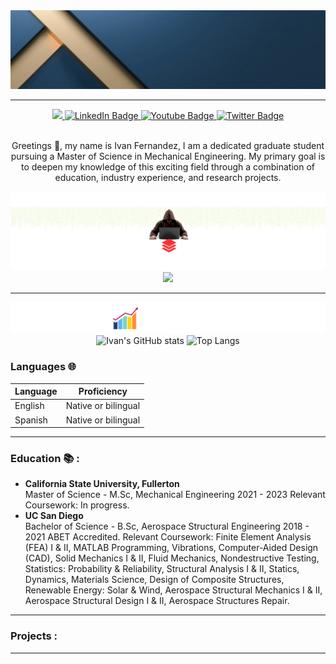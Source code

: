 
<!--
**Cakecofee/Cakecofee** is a ✨ _special_ ✨ repository because its `README.md` (this file) appears on your GitHub profile.

Here are some ideas to get you started:

- 🔭 I’m currently working on ...
- 🌱 I’m currently learning ...
- 👯 I’m looking to collaborate on ...
- 🤔 I’m looking for help with ...
- 💬 Ask me about ...
- 📫 How to reach me: ...
- 😄 Pronouns: ...
- ⚡ Fun fact: ...
-->

<div align="center">
<img src="assets/Ivan fernandez.gif">

---

<!--Header: end-->

<!--Social Links Badges: start-->

<div id="badges">

<a href="https://github.com/mralpha786">
  <img src="https://img.shields.io/badge/GitHub-181717.svg?style=for-the-badge&logo=GitHub&logoColor=white">
</a>
<a href="https://www.linkedin.com/in/ivanfernandez760/">
    <img src="https://img.shields.io/badge/LinkedIn-blue?style=for-the-badge&logo=linkedin&logoColor=white" alt="LinkedIn Badge"/>
  </a>
 <a href="your-youtube-URL">
    <img src="https://img.shields.io/badge/YouTube-red?style=for-the-badge&logo=youtube&logoColor=white" alt="Youtube Badge"/>
  </a>
 <a href="your-twitter-URL">
    <img src="https://img.shields.io/badge/Twitter-blue?style=for-the-badge&logo=twitter&logoColor=white" alt="Twitter Badge"/>
  </a>
</div>
  <img src="https://komarev.com/ghpvc/?username=Ivan-Jesus-Fernandez&style=flat-square&color=blue" alt=""/>


<!--Social Links Badges: end-->

<!--About me: start-->
  
  <p>Greetings 👋, my name is Ivan Fernandez, I am a dedicated graduate student pursuing a Master of Science in Mechanical Engineering. My primary goal is to deepen my knowledge of this exciting field through a combination of education, industry experience, and research projects.<p>

<!--About me: end-->

<!--Tech stack: start-->

<img src="assets/tech_stack.png">

<img src="https://skillicons.dev/icons?i=py,cpp,matlab" />
  
  ---
<!--Tech stack: end-->

<!--Statistics: start-->

<img src="assets/stats.png">

  <img alt="Ivan's GitHub stats" width="406" src="https://github-readme-stats.vercel.app/api?username=Ivan-Jesus-Fernandez&custom_title=Github+Stats&bg_color=00000000&hide_border=true&show_icons=true&text_color=667799&title_color=388286&icon_color=388286">
  <img alt="Top Langs" width="350" src="https://github-readme-stats.vercel.app/api/top-langs/?username=Ivan-Jesus-Fernandez&layout=compact&hide_border=true&bg_color=00000000&text_color=667799&custom_title=Top+Languages&title_color=388286">

<!--Statistics: end-->

<!--More Details: start-->

</div>


### Languages 🌐

| Language      | Proficiency                                                               |
| ------------- | ------------------------------------------------------------------------- |
| English       | Native or bilingual                                                       |
| Spanish       | Native or bilingual                                                                    

---

### Education 📚 : 

<!-- CURRENT:START -->
<ul>



<li>  <strong>California State University, Fullerton </strong></li>
Master of Science - M.Sc, Mechanical Engineering 2021 - 2023
Relevant Coursework: In progress.

<li>  <strong>UC San Diego </strong> </li>
Bachelor of Science - B.Sc, Aerospace Structural Engineering
2018 - 2021
ABET Accredited. 
Relevant Coursework: Finite Element Analysis (FEA) I & II, MATLAB Programming, Vibrations, Computer-Aided Design (CAD), Solid Mechanics I & II, Fluid Mechanics, Nondestructive Testing, Statistics: Probability & Reliability, Structural Analysis I & II, Statics, Dynamics, Materials Science, Design of Composite Structures, Renewable Energy: Solar & Wind, Aerospace Structural Mechanics I & II, Aerospace Structural Design I & II, Aerospace Structures Repair.

</ul>

<!-- CURRENT:END -->


---
### Projects :

<!-- TOP-FIVE:START -->

<!-- TOP-FIVE:END -->

<!--More Details: end-->

<!--Footer: start-->
<div align="center">

---

</div>

